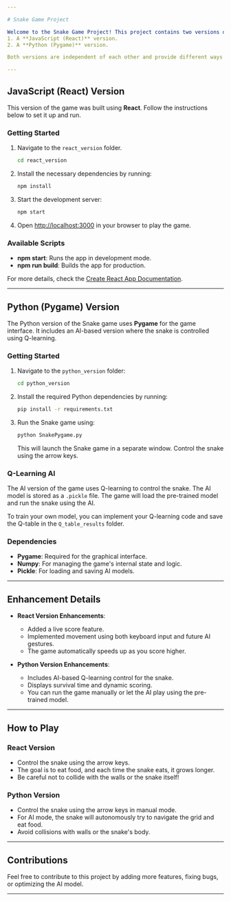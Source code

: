 ```yaml
---

# Snake Game Project

Welcome to the Snake Game Project! This project contains two versions of the Snake game:
1. A **JavaScript (React)** version.
2. A **Python (Pygame)** version.

Both versions are independent of each other and provide different ways to experience the classic Snake game. Below are the steps to set up and run both versions.

---
```


## JavaScript (React) Version

This version of the game was built using **React**. Follow the instructions below to set it up and run.

### Getting Started

1. Navigate to the `react_version` folder.

   ```bash
   cd react_version
   ```

2. Install the necessary dependencies by running:

   ```bash
   npm install
   ```

3. Start the development server:

   ```bash
   npm start
   ```

4. Open [http://localhost:3000](http://localhost:3000) in your browser to play the game.

### Available Scripts

- **npm start**: Runs the app in development mode.
- **npm run build**: Builds the app for production.

For more details, check the [Create React App Documentation](https://facebook.github.io/create-react-app/docs/getting-started).

---

## Python (Pygame) Version

The Python version of the Snake game uses **Pygame** for the game interface. It includes an AI-based version where the snake is controlled using Q-learning.

### Getting Started

1. Navigate to the `python_version` folder:

   ```bash
   cd python_version
   ```

2. Install the required Python dependencies by running:

   ```bash
   pip install -r requirements.txt
   ```

3. Run the Snake game using:

   ```bash
   python SnakePygame.py
   ```

   This will launch the Snake game in a separate window. Control the snake using the arrow keys.

### Q-Learning AI

The AI version of the game uses Q-learning to control the snake. The AI model is stored as a `.pickle` file. The game will load the pre-trained model and run the snake using the AI.

To train your own model, you can implement your Q-learning code and save the Q-table in the `Q_table_results` folder.

### Dependencies

- **Pygame**: Required for the graphical interface.
- **Numpy**: For managing the game's internal state and logic.
- **Pickle**: For loading and saving AI models.

---

## Enhancement Details

- **React Version Enhancements**:
  - Added a live score feature.
  - Implemented movement using both keyboard input and future AI gestures.
  - The game automatically speeds up as you score higher.

- **Python Version Enhancements**:
  - Includes AI-based Q-learning control for the snake.
  - Displays survival time and dynamic scoring.
  - You can run the game manually or let the AI play using the pre-trained model.

---

## How to Play

### React Version
- Control the snake using the arrow keys.
- The goal is to eat food, and each time the snake eats, it grows longer.
- Be careful not to collide with the walls or the snake itself!

### Python Version
- Control the snake using the arrow keys in manual mode.
- For AI mode, the snake will autonomously try to navigate the grid and eat food.
- Avoid collisions with walls or the snake's body.

---

## Contributions

Feel free to contribute to this project by adding more features, fixing bugs, or optimizing the AI model.

---
